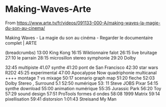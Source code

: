 # Making-Waves-Arte
From https://www.arte.tv/fr/videos/091133-000-A/making-waves-la-magie-du-son-au-cinema/

Making Waves - La magie du son au cinéma - Regarder le documentaire complet | ARTE 

(breadcrumbs)
13:00 King Kong 16:15 Wiktionnaire falot 26:15 live bruitage 27:10 le parrain 28:15 microsillon stereo symphonie 29:20 Dolby 

32:45 multipiste 41.07 synthe 41:20 pont de San Francisco 42:30 star wars R2D2 45:25 experimental 47:00 Apocalypse Now quadriphonie multicanal ++++ montage ? vs mixage 50:17 scenario graph map 51:20 fleche 52:03 Dolby Stereo , Surround 5.1 52:50 numérique 53: 11 Steve JOBS Pixar 54:15 synthe download 55:00 animation numérique 55:35 Jurassic Park 56:20 Toy 57:29 sound design 57:51 ProTools formes d ondes 58:08 1999 Matrix 59:14 pixellisation 59:41 distorsion 1:01:43 Streisand My Man
